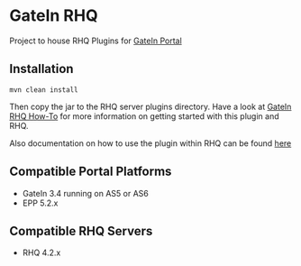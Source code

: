GateIn RHQ
=============

Project to house RHQ Plugins for [GateIn Portal](http://gatein.org)

Installation
-----------

`mvn clean install`

Then copy the jar to the RHQ server plugins directory. Have a look at [GateIn RHQ How-To](https://community.jboss.org/wiki/EPPJONRHQPluginHow-to)
for more information on getting started with this plugin and RHQ.

Also documentation on how to use the plugin within RHQ can be found [here](https://docs.jboss.org/author/display/GTNPORTAL34/Administration+and+Monitoring)

Compatible Portal Platforms
-----------
* GateIn 3.4 running on AS5 or AS6
* EPP 5.2.x

Compatible RHQ Servers
-----------
* RHQ 4.2.x

